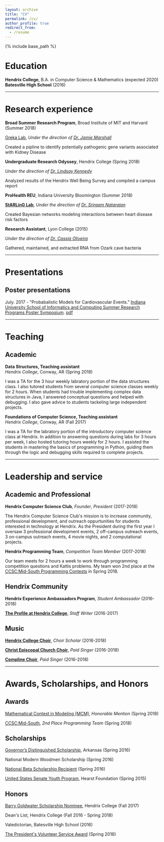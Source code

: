 ```yaml
---
layout: archive
title: "CV"
permalink: /cv/
author_profile: true
redirect_from:
  - /resume
---
```


{% include base_path %}

# Education

**Hendrix College**, B.A. in Computer Science & Mathematics (expected 2020)   
**Batesville High School** (2016)   

***

# Research experience

**Broad Summer Research Program**, Broad Institute of MIT and Harvard (Summer 2018)

[Greka Lab](http://grekalab.bwh.harvard.edu/people/), *Under the direction of [Dr. Jamie Marshall](https://www.broadinstitute.org/bios/jamie-marshall)*

Created a pipline to identify potentially pathogenic gene variants associated with Kidney Disease



**Undergraduate Research Odyssey**, Hendrix College (Spring 2018)

*Under the direction of [Dr. Lindsay Kennedy](https://www.hendrix.edu/psychology/psychology.aspx?id=54453)*

Analyzed results of the Hendrix Well Being Survey and compiled a campus report


**ProHealth REU**,  Indiana University Bloomington (Summer 2018)

[**StARLinG Lab**](https://starling.utdallas.edu/), *Under the direction of [Dr. Sriraam Natarajan](http://utdallas.edu/~sriraam.natarajan/)*

Created Bayesian networks modeling interactions between heart disease risk factors


**Research Assistant**, Lyon College (2015)

*Under the direction of [Dr. Cassia Oliveira](https://www.lyon.edu/cassiaoliveira)*

Gathered, maintained, and extracted RNA from Ozark cave bacteria

***

# Presentations

## Poster presentations

July. 2017 - "Probabalistic Models for Cardiovascular Events." [Indiana University School of Informatics and Computing Summer Research Programs Poster Symposium](https://www.sice.indiana.edu/news/story.html?story=Summer-REU-students-cap-off-work-symposium). [pdf](/files/POSTER.pdf)


***

# Teaching

## Academic

**Data Structures, Teaching assistant**   
*Hendrix College*, Conway, AR (Spring 2018)

I was a TA for the 3 hour weekly labratory portion of the data structures class. I also tutored students from several computer science classes weekly for 2 hours. 
When students had trouble implementing complex data structures in Java, I answered conceptual questions and helped with debugging. I also gave advice to students tackeling large independent projects.


**Foundations of Computer Science, Teaching assistant**    
*Hendrix College*, Conway, AR (Fall 2017)

I was a TA for the labratory portion of the introductory computer science class at Hendrix. In addition to answering questions during labs for 3 hours per week, I also hosted tutoring hours weekly for 2 hours. 
I assisted the students in mastering the basics of programming in Python, guiding them through the logic and debugging skills required to complete projects.

***

# Leadership and service

## Academic and Professional

**Hendrix Computer Science Club**, *Founder*, *President* (2017-2018)

The Hendrix Computer Science Club's mission is to increase community, professional development, and outreach oppurtunities for students interested in technology at Hendrix. As the President during the first year I oversaw 3 professional development events, 2 off-campus outreach events, 3 on-campus outreach events, 4 movie nights, and 2 computational projects. 

**Hendrix Programming Team**, *Competition Team Member* (2017-2018)

Our team meets for 2 hours a week to work through programming competition questions and Kattis problems. My team won 2nd place at the [CCSC:Mid-South Programming Contests](http://www.ccsc-ms.org/index.php?page=contest&sub=results) in Spring 2018. 

## Hendrix Community

**Hendrix Experience Ambassadors Program**, *Student Ambassador* (2016-2018)

[**The Profile at Hendrix College**](https://issuu.com/thehendrixcollegeprofile), *Staff Writer* (2016-2017)

## Music

[**Hendrix College Choir**](https://www.hendrix.edu/choir/), *Choir Scholar* (2016-2018)

[**Christ Episcopal Church Choir**](http://christchurchlr.org/?page_id=1834), *Paid Singer* (2016-2018)

[**Compline Choir**](https://complineathendrix.org/), *Paid Singer* (2016-2018)

***

# Awards, Scholarships, and Honors

## Awards

[Mathematical Contest in Modeling (MCM)](https://www.comap.com/undergraduate/contests/mcm/), *Honorable Mention* (Spring 2018)

[CCSC:Mid-South](http://www.ccsc-ms.org/index.php?page=contest&sub=results), *2nd Place Programming Team* (Spring 2018)

## Scholarships

[Governor’s Distinguished Scholarship](https://scholarships.adhe.edu/scholarships/detail/governors-distinguished-scholarship), Arkansas (Spring 2016)

National Modern Woodmen Scholarship (Spring 2016)

[National Beta Scholarship Recipient](https://www.betaclub.org/uploads/pdfs/2016_Scholarship_Winners.pdf) (Spring 2016)

[United States Senate Youth Program](https://ussenateyouth.org/), Hearst Foundation (Spring 2015)

## Honors

[Barry Goldwater Scholarship Nominee](https://goldwater.scholarsapply.org/), Hendrix College (Fall 2017) 

Dean's List, Hendrix College (Fall 2016 - Spring 2018) 

Valedictorian, Batesville High School (2016)

[The President's Volunteer Service Award](https://www.presidentialserviceawards.gov/) (Spring 2016)
